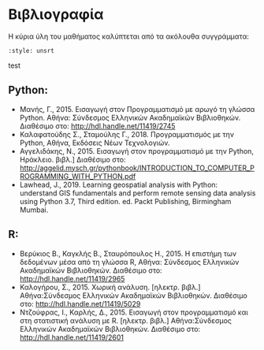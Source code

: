 # Βιβλιογραφία


Η κύρια ύλη του μαθήματος καλύπτεται από τα ακόλουθα συγγράμματα:

```{bibliography}
:style: unsrt
```

test

## Python:
- Μανής, Γ., 2015. Εισαγωγή στον Προγραμματισμό με αρωγό τη γλώσσα Python.  Αθήνα: Σύνδεσμος Ελληνικών Ακαδημαϊκών Βιβλιοθηκών. Διαθέσιμο στο: http://hdl.handle.net/11419/2745
- Καλαφατούδης Σ., Σταμούλης Γ., 2018. Προγραμματισμός με την Python, Αθήνα, Εκδόσεις Νέων Τεχνολογιών.
- Αγγελιδάκης, Ν., 2015. Εισαγωγή στον προγραμματισμό με την Python, Ηράκλειο. βιβλ.] Διαθέσιμο στο: http://aggelid.mysch.gr/pythonbook/INTRODUCTION_TO_COMPUTER_PROGRAMMING_WITH_PYTHON.pdf
- Lawhead, J., 2019. Learning geospatial analysis with Python: understand GIS fundamentals and perform remote sensing data analysis using Python 3.7, Third edition. ed. Packt Publishing, Birmingham Mumbai.
## R:
- Βερύκιος B., Καγκλής B., Σταυρόπουλος H., 2015. Η επιστήμη των δεδομένων μέσα από τη γλώσσα R, Αθήνα: Σύνδεσμος Ελληνικών Ακαδημαϊκών Βιβλιοθηκών. Διαθέσιμο στο: http://hdl.handle.net/11419/2965
- Καλογήρου, Σ., 2015. Χωρική ανάλυση. [ηλεκτρ. βιβλ.] Αθήνα:Σύνδεσμος Ελληνικών Ακαδημαϊκών Βιβλιοθηκών. Διαθέσιμο στο: http://hdl.handle.net/11419/5029
- Ντζούφρας, Ι., Καρλής, Δ., 2015. Εισαγωγή στον προγραμματισμό και στη στατιστική ανάλυση με R. [ηλεκτρ. βιβλ.] Αθήνα:Σύνδεσμος Ελληνικών Ακαδημαϊκών Βιβλιοθηκών. Διαθέσιμο στο: http://hdl.handle.net/11419/2601
